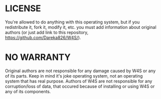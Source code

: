 # LICENSE

You're allowed to do anything with this operating system, but if you redistribute it, fork it, modify it, etc. you must add information about original authors (or just add link to this repository, https://github.com/Dareka826/W4S/).

# NO WARRANTY

Original authors are not responsible for any damage caused by W4S or any of its parts. Keep in mind it's joke operating system, not an operating system that has real purpose. Authors of W4S are not responsible for any corruption/loss of data, that occured because of installing or using W4S or any of its components.
